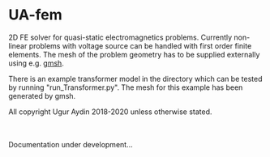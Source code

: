 # UA-fem
2D FE solver for quasi-static electromagnetics problems. 
Currently non-linear problems with voltage source can be handled with first order finite elements.
The mesh of the problem geometry has to be supplied externally using e.g. [gmsh](https://gmsh.info/).

There is an example transformer model in the directory which can be tested by running "run_Transformer.py". The mesh for this example has been generated by gmsh.

All copyright Ugur Aydin 2018-2020 unless otherwise stated.

<br/><br/>
Documentation under development...
